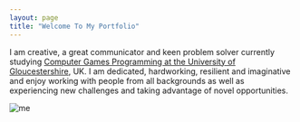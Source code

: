```yaml
---
layout: page
title: "Welcome To My Portfolio"
---
```


I am creative, a great communicator and keen problem solver currently studying [Computer Games Programming at the University of Gloucestershire](https://www.glos.ac.uk/courses/course/cgp-bsc-computer-games-programming/), UK. 
I am dedicated, hardworking, resilient and imaginative and enjoy working with people from all backgrounds as well as experiencing new challenges and taking advantage of novel opportunities.

![me](https://github.com/OnlyRyNMC/OnlyRyNMC.github.io/assets/147284195/1524fcc1-6749-4a70-89a3-38cffbe4ced9)
